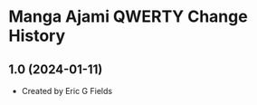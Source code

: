 Manga Ajami QWERTY Change History
====================

1.0 (2024-01-11)
----------------
* Created by Eric G Fields
